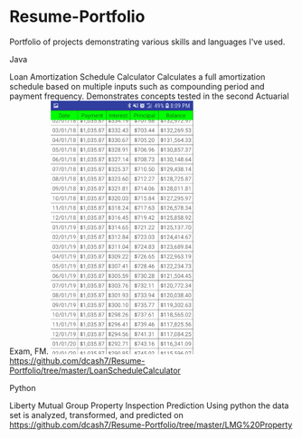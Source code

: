 # Resume-Portfolio
Portfolio of projects demonstrating various skills and languages I've used.

Java

Loan Amortization Schedule Calculator
Calculates a full amortization schedule based on multiple inputs such as compounding period and payment frequency.
Demonstrates concepts tested in the second Actuarial Exam, FM.
![Loan App Screenshot](/Images/Screenshot_20181002-200906_LoanScheduleCalculator.jpg)
https://github.com/dcash7/Resume-Portfolio/tree/master/LoanScheduleCalculator


Python

Liberty Mutual Group Property Inspection Prediction
Using python the data set is analyzed, transformed, and predicted on
https://github.com/dcash7/Resume-Portfolio/tree/master/LMG%20Property